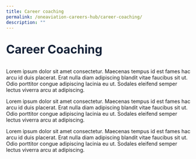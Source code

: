 ```yaml
---
title: Career coaching
permalink: /oneaviation-careers-hub/career-coaching/
description: ""
---
```

<div>
	<p style="color: #152238; font-size: 2rem;font-weight :bold;">Career Coaching</p>
	<p style="font-size: normal;">Lorem ipsum dolor sit amet consectetur. Maecenas tempus id est fames hac arcu id duis placerat. Erat nulla diam adipiscing blandit vitae faucibus sit ut. Odio porttitor congue adipiscing lacinia eu ut. Sodales eleifend semper lectus viverra arcu at adipiscing.</p>
	<p style="font-size: normal;">Lorem ipsum dolor sit amet consectetur. Maecenas tempus id est fames hac arcu id duis placerat. Erat nulla diam adipiscing blandit vitae faucibus sit ut. Odio porttitor congue adipiscing lacinia eu ut. Sodales eleifend semper lectus viverra arcu at adipiscing.</p>
		<p style="font-size: normal;">Lorem ipsum dolor sit amet consectetur. Maecenas tempus id est fames hac arcu id duis placerat. Erat nulla diam adipiscing blandit vitae faucibus sit ut. Odio porttitor congue adipiscing lacinia eu ut. Sodales eleifend semper lectus viverra arcu at adipiscing.</p>
	</div>
